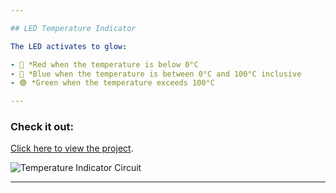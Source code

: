 ```yaml
---

## LED Temperature Indicator

The LED activates to glow:

- 🔴 *Red when the temperature is below 0°C
- 🔵 *Blue when the temperature is between 0°C and 100°C inclusive
- 🟢 *Green when the temperature exceeds 100°C

---
```


### Check it out:

[Click here to view the project](https://www.tinkercad.com/things/l3S5O30nID3-rbg-temperature-indicator/).

![Temperature Indicator Circuit](https://csg.tinkercad.com/things/l3S5O30nID3/t725.png?rev=1720616060694000000&s=&v=1&type=circuits)

---